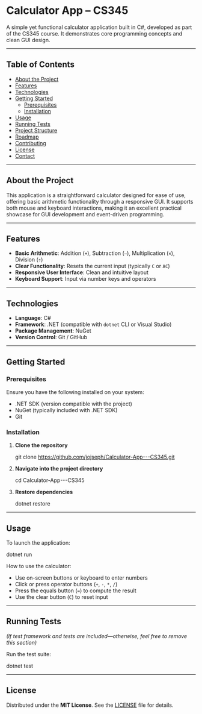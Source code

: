 # Calculator App – CS345

A simple yet functional calculator application built in C#, developed as part of the CS345 course. It demonstrates core programming concepts and clean GUI design.

---

## Table of Contents

- [About the Project](#about-the-project)  
- [Features](#features)  
- [Technologies](#technologies)  
- [Getting Started](#getting-started)  
  - [Prerequisites](#prerequisites)  
  - [Installation](#installation)  
- [Usage](#usage)  
- [Running Tests](#running-tests)  
- [Project Structure](#project-structure)  
- [Roadmap](#roadmap)  
- [Contributing](#contributing)  
- [License](#license)  
- [Contact](#contact)

---

## About the Project

This application is a straightforward calculator designed for ease of use, offering basic arithmetic functionality through a responsive GUI. It supports both mouse and keyboard interactions, making it an excellent practical showcase for GUI development and event-driven programming.

---

## Features

- **Basic Arithmetic**: Addition (`+`), Subtraction (`–`), Multiplication (`×`), Division (`÷`)  
- **Clear Functionality**: Resets the current input (typically `C` or `AC`)  
- **Responsive User Interface**: Clean and intuitive layout  
- **Keyboard Support**: Input via number keys and operators

---

## Technologies

- **Language**: C#  
- **Framework**: .NET (compatible with `dotnet` CLI or Visual Studio)  
- **Package Management**: NuGet  
- **Version Control**: Git / GitHub

---

## Getting Started

### Prerequisites

Ensure you have the following installed on your system:

- .NET SDK (version compatible with the project)  
- NuGet (typically included with .NET SDK)  
- Git

### Installation

1. **Clone the repository**  

   git clone https://github.com/jojseph/Calculator-App---CS345.git


2. **Navigate into the project directory**

   cd Calculator-App---CS345


3. **Restore dependencies**

   dotnet restore


---

## Usage

To launch the application:

dotnet run


How to use the calculator:

* Use on-screen buttons or keyboard to enter numbers
* Click or press operator buttons (`+`, `-`, `*`, `/`)
* Press the equals button (`=`) to compute the result
* Use the clear button (`C`) to reset input

---

## Running Tests

*(If test framework and tests are included—otherwise, feel free to remove this section)*

Run the test suite:

dotnet test

---


## License

Distributed under the **MIT License**. See the [LICENSE](LICENSE) file for details.

